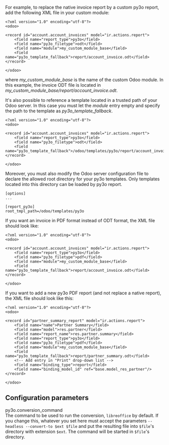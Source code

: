 For example, to replace the native invoice report by a custom py3o
report, add the following XML file in your custom module:

``` 
<?xml version="1.0" encoding="utf-8"?>
<odoo>

<record id="account.account_invoices" model="ir.actions.report">
    <field name="report_type">py3o</field>
    <field name="py3o_filetype">odt</field>
    <field name="module">my_custom_module_base</field>
    <field name="py3o_template_fallback">report/account_invoice.odt</field>
</record>

</odoo>
```

where *my_custom_module_base* is the name of the custom Odoo module. In
this example, the invoice ODT file is located in
*my_custom_module_base/report/account_invoice.odt*.

It's also possible to reference a template located in a trusted path of
your Odoo server. In this case you must let the *module* entry empty and
specify the path to the template as *py3o_template_fallback*.

``` 
<?xml version="1.0" encoding="utf-8"?>
<odoo>

<record id="account.account_invoices" model="ir.actions.report">
    <field name="report_type">py3o</field>
    <field name="py3o_filetype">odt</field>
    <field name="py3o_template_fallback">/odoo/templates/py3o/report/account_invoice.odt</field>
</record>

</odoo>
```

Moreover, you must also modify the Odoo server configuration file to
declare the allowed root directory for your py3o templates. Only
templates located into this directory can be loaded by py3o report.

``` 
[options]
...

[report_py3o]
root_tmpl_path=/odoo/templates/py3o
```

If you want an invoice in PDF format instead of ODT format, the XML file
should look like:

``` 
<?xml version="1.0" encoding="utf-8"?>
<odoo>

<record id="account.account_invoices" model="ir.actions.report">
    <field name="report_type">py3o</field>
    <field name="py3o_filetype">pdf</field>
    <field name="module">my_custom_module_base</field>
    <field name="py3o_template_fallback">report/account_invoice.odt</field>
</record>

</odoo>
```

If you want to add a new py3o PDF report (and not replace a native
report), the XML file should look like this:

``` 
<?xml version="1.0" encoding="utf-8"?>
<odoo>

<record id="partner_summary_report" model="ir.actions.report">
    <field name="name">Partner Summary</field>
    <field name="model">res.partner</field>
    <field name="report_name">res.partner.summary</field>
    <field name="report_type">py3o</field>
    <field name="py3o_filetype">pdf</field>
    <field name="module">my_custom_module_base</field>
    <field name="py3o_template_fallback">report/partner_summary.odt</field>
    <!-- Add entry in "Print" drop-down list -->
    <field name="binding_type">report</field>
    <field name="binding_model_id" ref="base.model_res_partner"/>
</record>

</odoo>
```

## Configuration parameters

py3o.conversion_command  
The command to be used to run the conversion, `libreoffice` by default.
If you change this, whatever you set here must accept the parameters
`--headless --convert-to $ext $file` and put the resulting file into
`$file`'s directory with extension `$ext`. The command will be started
in `$file`'s directory.
